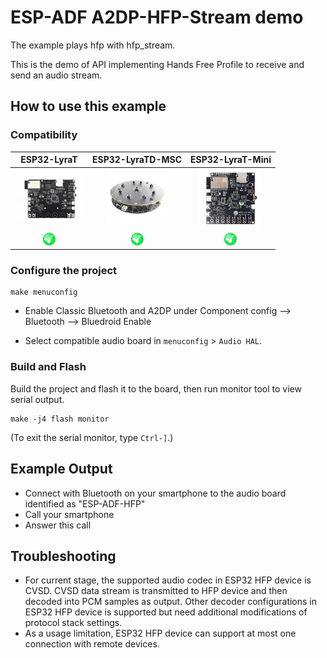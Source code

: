 ESP-ADF A2DP-HFP-Stream demo
=============================

The example plays hfp with hfp_stream.

This is the demo of API implementing Hands Free Profile to receive and send an audio stream.

## How to use this example
### Compatibility

| ESP32-LyraT | ESP32-LyraTD-MSC | ESP32-LyraT-Mini |
|:-----------:|:----------------:|:----------------:|
| [![alt text](../../../docs/_static/esp32-lyrat-v4.3-side-small.jpg "ESP32-LyraT")](https://docs.espressif.com/projects/esp-adf/en/latest/get-started/get-started-esp32-lyrat.html) | [![alt text](../../../docs/_static/esp32-lyratd-msc-v2.2-small.jpg "ESP32-LyraTD-MSC")](https://docs.espressif.com/projects/esp-adf/en/latest/get-started/get-started-esp32-lyratd-msc.html) | [![alt text](../../../docs/_static/esp32-lyrat-mini-v1.2-small.jpg "ESP32-LyraT-Mini")](https://docs.espressif.com/projects/esp-adf/en/latest/get-started/get-started-esp32-lyrat-mini.html) |
| ![alt text](../../../docs/_static/yes-button.png "Compatible") | ![alt text](../../../docs/_static/yes-button.png "Compatible") | ![alt text](../../../docs/_static/yes-button.png "Compatible") |

### Configure the project

```
make menuconfig
```

* Enable Classic Bluetooth and A2DP under Component config --> Bluetooth --> Bluedroid Enable

* Select compatible audio board in `menuconfig` > `Audio HAL`.


### Build and Flash

Build the project and flash it to the board, then run monitor tool to view serial output.

```
make -j4 flash monitor
```

(To exit the serial monitor, type ``Ctrl-]``.)

## Example Output

- Connect with Bluetooth on your smartphone to the audio board identified as "ESP-ADF-HFP"
- Call your smartphone
- Answer this call

## Troubleshooting
* For current stage, the supported audio codec in ESP32 HFP device is CVSD. CVSD data stream is transmitted to HFP device and then decoded into PCM samples as output. Other decoder configurations in ESP32 HFP device is supported but need additional modifications of protocol stack settings.
* As a usage limitation, ESP32 HFP device can support at most one connection with remote devices.

